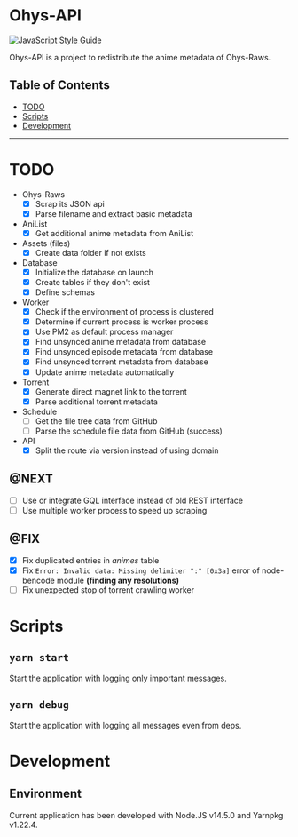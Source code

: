 # Ohys-API

[![JavaScript Style Guide](https://img.shields.io/badge/code_style-standard-brightgreen.svg)](https://standardjs.com)

Ohys-API is a project to redistribute the anime metadata of Ohys-Raws.

## Table of Contents

- [TODO](#TODO)
- [Scripts](#scripts)
- [Development](#development)

----

# TODO

- Ohys-Raws
  - [x] Scrap its JSON api
  - [x] Parse filename and extract basic metadata
- AniList
  - [x] Get additional anime metadata from AniList
- Assets (files)
  - [x] Create data folder if not exists
- Database
  - [x] Initialize the database on launch
  - [x] Create tables if they don't exist
  - [x] Define schemas
- Worker
  - [x] Check if the environment of process is clustered
  - [x] Determine if current process is worker process
  - [x] Use PM2 as default process manager
  - [x] Find unsynced anime metadata from database
  - [x] Find unsynced episode metadata from database
  - [x] Find unsynced torrent metadata from database
  - [x] Update anime metadata automatically
- Torrent
  - [x] Generate direct magnet link to the torrent
  - [x] Parse additional torrent metadata
- Schedule
  - [ ] Get the file tree data from GitHub
  - [ ] Parse the schedule file data from GitHub (success)
- API
  - [x] Split the route via version instead of using domain

## @NEXT

- [ ] Use or integrate GQL interface instead of old REST interface
- [ ] Use multiple worker process to speed up scraping

## @FIX

- [x] Fix duplicated entries in *animes* table
- [x] Fix `Error: Invalid data: Missing delimiter ":" [0x3a]` error of node-bencode module **(finding any resolutions)**
- [ ] Fix unexpected stop of torrent crawling worker

# Scripts

## `yarn start`

Start the application with logging only important messages.

## `yarn debug`

Start the application with logging all messages even from deps.

# Development

## Environment

Current application has been developed with Node.JS v14.5.0 and Yarnpkg v1.22.4.
